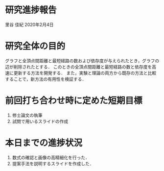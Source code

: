 研究進捗報告
================
里谷 佳紀
2020年2月4日







# 研究全体の目的

グラフと全頂点間距離と最短経路の数および依存度が与えられたとき，グラフの辺が削除されたとする．
このときの全頂点間距離と最短経路の数と依存度を高速に更新する方法を開発する．
また，実験と理論の両方から既存の方法と比較することで，新方法の有用性を検証する．

# 前回打ち合わせ時に定めた短期目標

1.  修士論文の執筆
2.  試問で用いるスライドの作成

# 本日までの進捗状況

1.  数式の確認と画像の高精細化を行った．
2.  提案手法を説明するスライドを作成した．
